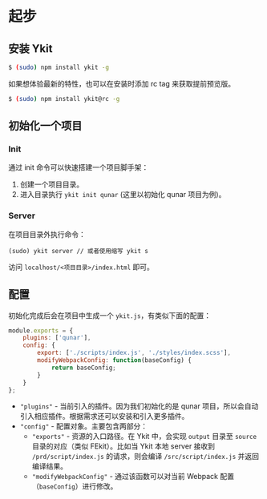 # 起步

## 安装 Ykit

```bash
$ (sudo) npm install ykit -g
```

如果想体验最新的特性，也可以在安装时添加 rc tag 来获取提前预览版。

```bash
$ (sudo) npm install ykit@rc -g
```

## 初始化一个项目

### Init

通过 init 命令可以快速搭建一个项目脚手架：

1. 创建一个项目目录。
2. 进入目录执行 `ykit init qunar` (这里以初始化 qunar 项目为例)。

### Server

在项目目录外执行命令：

```
(sudo) ykit server // 或者使用缩写 ykit s
```

访问 `localhost/<项目目录>/index.html` 即可。

## 配置

初始化完成后会在项目中生成一个 `ykit.js`，有类似下面的配置：

```javascript
module.exports = {
    plugins: ['qunar'],
    config: {
        export: ['./scripts/index.js', './styles/index.scss'],
        modifyWebpackConfig: function(baseConfig) {
            return baseConfig;
        }
    }
};
```

- `"plugins"` - 当前引入的插件。因为我们初始化的是 qunar 项目，所以会自动引入相应插件。根据需求还可以安装和引入更多插件。
- `"config"` - 配置对象。主要包含两部分：
    - `"exports"` - 资源的入口路径。在 Ykit 中，会实现 `output` 目录至 `source` 目录的对应（类似 FEkit）。比如当 Ykit 本地 server 接收到 `/prd/script/index.js` 的请求，则会编译 `/src/script/index.js` 并返回编译结果。
    - `"modifyWebpackConfig"` - 通过该函数可以对当前 Webpack 配置（`baseConfig`）进行修改。
